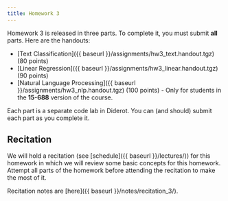 ```yaml
---
title: Homework 3
---
```


Homework 3 is released in three parts. To complete it, you must submit **all** parts. Here are the handouts:

- [Text Classification]({{ baseurl }}/assignments/hw3_text.handout.tgz) (80 points)
- [Linear Regression]({{ baseurl }}/assignments/hw3_linear.handout.tgz) (90 points)
- [Natural Language Processing]({{ baseurl }}/assignments/hw3_nlp.handout.tgz) (100 points) - Only for students in the **15-688** version of the course.

Each part is a separate code lab in Diderot. You can (and should) submit each part as you complete it.

## Recitation

We will hold a recitation (see [schedule]({{ baseurl }}/lectures/)) for this homework in which we will review some basic concepts for this homework. Attempt all parts of the homework before attending the recitation to make the most of it.

Recitation notes are [here]({{ baseurl }}/notes/recitation_3/).
